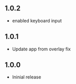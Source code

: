 ## 1.0.2

* enabled keyboard input

## 1.0.1

* Update app from overlay fix

## 1.0.0

* Ininial release
